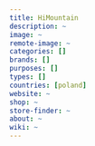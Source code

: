 ```yaml
---
title: HiMountain
description: ~
image: ~
remote-image: ~
categories: []
brands: []
purposes: []
types: []
countries: [poland]
website: ~
shop: ~
store-finder: ~
about: ~
wiki: ~
---
```

